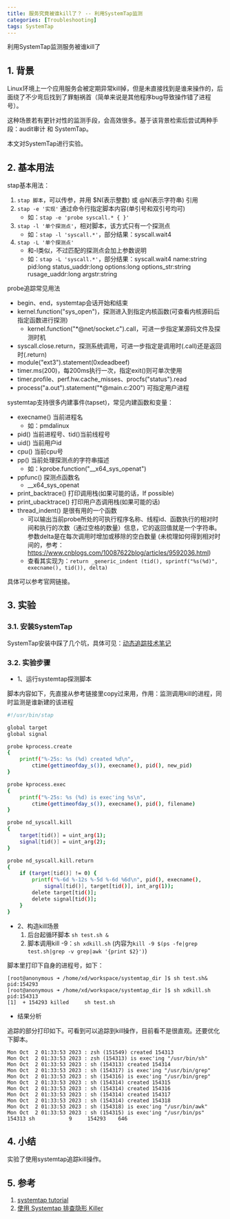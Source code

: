 ```yaml
---
title: 服务究竟被谁kill了？ -- 利用SystemTap监测
categories: [Troubleshooting]
tags: SystemTap
---
```


利用SystemTap监测服务被谁kill了

## 1. 背景

Linux环境上一个应用服务会被定期异常kill掉，但是未直接找到是谁来操作的，后面绕了不少弯后找到了罪魁祸首（简单来说是其他程序bug导致操作错了进程号）。

这种场景若有更针对性的监测手段，会高效很多。基于该背景检索后尝试两种手段：audit审计 和 SystemTap。

本文对SystemTap进行实验。

## 2. 基本用法

stap基本用法：

1. `stap 脚本`，可以传参，并用 $N(表示整数) 或 @N(表示字符串) 引用
2. `stap -e '实现'` 通过命令行指定脚本内容(单引号和双引号均可)
    - 如：`stap -e 'probe syscall.* { }'`
3. `stap -l '单个探测点'`，相对脚本，该方式只有一个探测点
    - 如：`stap -l 'syscall.*'`，部分结果：syscall.wait4
4. `stap -L '单个探测点'`
    - 和-l类似，不过匹配的探测点会加上参数说明
    - 如：`stap -L 'syscall.*'`，部分结果：syscall.wait4 name:string pid:long status_uaddr:long options:long options_str:string rusage_uaddr:long argstr:string

probe追踪常见用法

- begin、end，systemtap会话开始和结束
- kernel.function("sys_open")，探测进入到指定内核函数(可查看内核源码后指定函数进行探测)
    + kernel.function("*@net/socket.c").call，可进一步指定某源码文件及探测时机
- syscall.close.return，探测系统调用，可进一步指定是调用时(.call)还是返回时(.return)
- module("ext3").statement(0xdeadbeef)
- timer.ms(200)，每200ms执行一次，指定exit()则可单次使用
- timer.profile、perf.hw.cache_misses、procfs("status").read
- process("a.out").statement("*@main.c:200") 可指定用户进程

systemtap支持很多内建事件(tapset)，常见内建函数和变量：

- execname() 当前进程名
    + 如：pmdalinux
- pid() 当前进程号、tid()当前线程号
- uid() 当前用户id
- cpu() 当前cpu号
- pp() 当前处理探测点的字符串描述
    + 如：kprobe.function("__x64_sys_openat")
- ppfunc() 探测点函数名
    + __x64_sys_openat
- print_backtrace() 打印调用栈(如果可能的话，If possible)
- print_ubacktrace() 打印用户态调用栈(如果可能的话)
- thread_indent() 是很有用的一个函数
    + 可以输出当前probe所处的可执行程序名称、线程id、函数执行的相对时间和执行的次数（通过空格的数量）信息，它的返回值就是一个字符串。参数delta是在每次调用时增加或移除的空白数量 (未梳理如何得到相对时间的，参考：https://www.cnblogs.com/10087622blog/articles/9592036.html)
    + 查看其实现为：`return _generic_indent (tid(), sprintf("%s(%d)", execname(), tid()), delta)`

具体可以参考官网链接。

## 3. 实验

### 3.1. 安装SystemTap

SystemTap安装中踩了几个坑，具体可见：[动态追踪技术笔记](https://github.com/xiaodongQ/devNoteBackup/blob/master/%E5%90%84%E5%88%86%E7%B1%BB%E8%AE%B0%E5%BD%95/%E5%8A%A8%E6%80%81%E8%BF%BD%E8%B8%AA%E6%8A%80%E6%9C%AF%E7%AC%94%E8%AE%B0.md)

### 3.2. 实验步骤

* 1、运行systemtap探测脚本

脚本内容如下，先直接从参考链接里copy过来用，作用：监测调用kill的进程，同时监测是谁新建的该进程

```sh
#!/usr/bin/stap

global target
global signal

probe kprocess.create
{
    printf("%-25s: %s (%d) created %d\n",
        ctime(gettimeofday_s()), execname(), pid(), new_pid)
}

probe kprocess.exec
{
    printf("%-25s: %s (%d) is exec'ing %s\n",
        ctime(gettimeofday_s()), execname(), pid(), filename)
}

probe nd_syscall.kill
{
    target[tid()] = uint_arg(1);
    signal[tid()] = uint_arg(2);
}

probe nd_syscall.kill.return
{
    if (target[tid()] != 0) {
        printf("%-6d %-12s %-5d %-6d %6d\n", pid(), execname(),
            signal[tid()], target[tid()], int_arg(1));
        delete target[tid()];
        delete signal[tid()];
    }
}
```

* 2、构造kill场景
    1. 后台起循环脚本 `sh test.sh &`
    2. 脚本调用kill -9：`sh xdkill.sh` (内容为`kill -9 $(ps -fe|grep test.sh|grep -v grep|awk '{print $2}')`)

脚本里打印下自身的进程号，如下：

```
[root@anonymous ➜ /home/xd/workspace/systemtap_dir ]$ sh test.sh& 
pid:154293
[root@anonymous ➜ /home/xd/workspace/systemtap_dir ]$ sh xdkill.sh 
pid:154313
[1]  + 154293 killed     sh test.sh
```

* 结果分析

追踪的部分打印如下。可看到可以追踪到kill操作，目前看不是很直观。还要优化下脚本。

```
Mon Oct  2 01:33:53 2023 : zsh (151549) created 154313
Mon Oct  2 01:33:53 2023 : zsh (154313) is exec'ing "/usr/bin/sh"
Mon Oct  2 01:33:53 2023 : sh (154313) created 154314
Mon Oct  2 01:33:53 2023 : sh (154317) is exec'ing "/usr/bin/grep"
Mon Oct  2 01:33:53 2023 : sh (154316) is exec'ing "/usr/bin/grep"
Mon Oct  2 01:33:53 2023 : sh (154314) created 154315
Mon Oct  2 01:33:53 2023 : sh (154314) created 154316
Mon Oct  2 01:33:53 2023 : sh (154314) created 154317
Mon Oct  2 01:33:53 2023 : sh (154314) created 154318
Mon Oct  2 01:33:53 2023 : sh (154318) is exec'ing "/usr/bin/awk"
Mon Oct  2 01:33:53 2023 : sh (154315) is exec'ing "/usr/bin/ps"
154313 sh           9     154293    646
```

## 4. 小结

实验了使用systemtap追踪kill操作。

## 5. 参考

1. [systemtap tutorial](https://sourceware.org/systemtap/tutorial/tutorialse2.html#x4-30002)
2. [使用 Systemtap 排查隐形 Killer](https://www.jianshu.com/p/671014356c41)